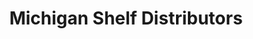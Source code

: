 ---
title: "Michigan Shelf Distributors"
url: /warren/michigan-shelf-distributors/
shop: Allgemein
---